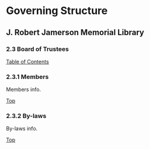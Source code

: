 [0]: /README.md
[2.3]: board-of-trustees.md

# Governing Structure
## J. Robert Jamerson Memorial Library
### 2.3 Board of Trustees
[Table of Contents][0]

### 2.3.1 Members [](#members)
Members info.

[Top][2.3]

### 2.3.2 By-laws [](#by-laws)
By-laws info.

[Top][2.3]